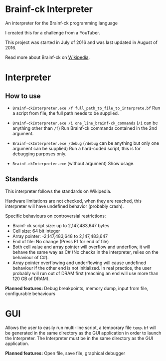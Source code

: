 # Brainf-ck Interpreter

An interpreter for the Brainf-ck programming language

I created this for a challenge from a YouTuber.

This project was started in July of 2016 and was last updated in August of
2016.

Read more about Brainf-ck on
[Wikipedia](https://en.wikipedia.org/wiki/Brainfuck).

# Interpreter

## How to use

* `Brainf-ckInterpreter.exe /f full_path_to_file_to_interprete.bf`
  Run a script from file, the full path needs to be supplied.

* `Brainf-ckInterpreter.exe /i one_line_brainf-ck_commands`
  (`/i` can be anything other than `/f`) Run Brainf-ck commands contained in
  the 2nd argument.

* `Brainf-ckInterpreter.exe /debug`
  (`/debug` can be anything but only one argument can be supplied) Run a
  hard-coded script, this is for debugging purposes only.

* `Brainf-ckInterpreter.exe`
  (without argument) Show usage.

## Standards

This interpreter follows the standards on Wikipedia.

Hardware limitations are not checked, when they are reached, this interpreter
will have undefined behavior (probably crash).

Specific behaviours on controversial restrictions:
* Brainf-ck script size: up to 2,147,483,647 bytes
* Cell size: 64 bit integer
* Array pointer: -2,147,483,648 to 2,147,483,647
* End of file: No change (Press F1 for end of file)
* Both cell value and array pointer will overflow and underflow, it will behave
  the same way as C# (No checks in the interpreter, relies on the behaviour of
  C#).
* Array pointer overflowing and underflowing will cause undefined behaviour if
  the other end is not initialized. In real practice, the user probably will
  run out of DRAM first (reaching an end will use more than 120 GB of DRAM).

**Planned features:** Debug breakpoints, memory dump, input from file,
configurable behaviours

# GUI

Allows the user to easily run multi-line script, a temporary file `temp.bf`
will be generated in the same directory as the GUI application in order to
launch the Interpreter. The Interpreter must be in the same directory as the
GUI application.

**Planned features:** Open file, save file, graphical debugger
